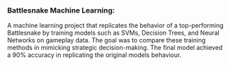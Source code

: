 ### Battlesnake Machine Learning:

A machine learning project that replicates the behavior of a top-performing Battlesnake by training models such as SVMs, Decision Trees, and Neural Networks on gameplay data. The goal was to compare these training methods in mimicking strategic decision-making. The final model achieved a 90% accuracy in replicating the original models behaviour.
